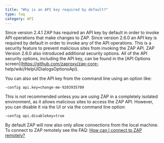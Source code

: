 ```yaml
---
title: "Why is an API key required by default?"
type: faq
category: API
---
```


Since version 2.4.1 ZAP has required an API key by default in order to invoke
API operations that make changes to ZAP. Since version 2.6.0 an API key is
required by default in order to invoke any of the API operations. This is a
security feature to prevent malicious sites from invoking the ZAP API. ZAP
Version 2.6.0 also introduced additional security options. All of the API
security options, including the API key, can be found in the [API Options
screen](https://github.com/zaproxy/zap-core-
help/wiki/HelpUiDialogsOptionsApi).

You can also set the API key from the command line using an option like:

    
    
    -config api.key=change-me-9203935709

This is not recommended unless you are using ZAP in a completely isolated
environment, as it allows malicious sites to access the ZAP API. However, you
can disable it via the UI or via the command line option:

    
    
    -config api.disablekey=true

By default ZAP will now also only allow connections from the local machine. To
connect to ZAP remotely see the FAQ: [How can I connect to ZAP
remotely?](FAQremote)
